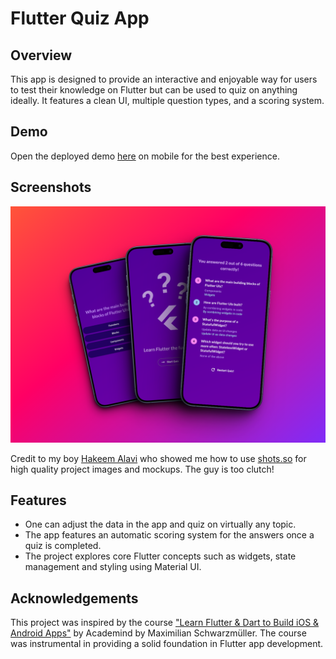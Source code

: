 # Flutter Quiz App

## Overview

This app is designed to provide an interactive and enjoyable way for users to test their knowledge on Flutter but can be used to quiz on anything ideally. It features a clean UI, multiple question types, and a scoring system.

## Demo

Open the deployed demo [here](https://flutter-quiz-app-adala.netlify.app/) on mobile for the best experience.

## Screenshots

![Mockups](assets/images/mockups.png)

Credit to my boy [Hakeem Alavi](https://github.com/HakeemAlavi) who showed me how to use [shots.so](https://shots.so/) for high quality project images and mockups. The guy is too clutch!

## Features

- One can adjust the data in the app and quiz on virtually any topic.
- The app features an automatic scoring system for the answers once a quiz is completed.
- The project explores core Flutter concepts such as widgets, state management and styling using Material UI.

## Acknowledgements

This project was inspired by the course ["Learn Flutter & Dart to Build iOS & Android Apps"](https://www.udemy.com/course/learn-flutter-dart-to-build-ios-android-apps/) by Academind by Maximilian Schwarzmüller. The course was instrumental in providing a solid foundation in Flutter app development.
